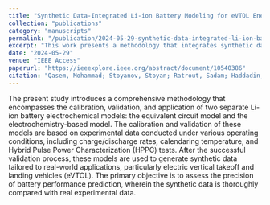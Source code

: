 ```yaml
---
title: "Synthetic Data-Integrated Li-ion Battery Modeling for eVTOL Energy Systemssss"
collection: "publications"
category: "manuscripts"
permalink: "/publication/2024-05-29-synthetic-data-integrated-li-ion-battery-modeling-evtols"
excerpt: "This work presents a methodology that integrates synthetic datasets with electrochemical modeling to evaluate Li-ion battery performance in eVTOL energy systems. The study combines physics-based models with data-driven approaches to enhance prediction accuracy for high-power, high-energy aviation applications."
date: "2024-05-29"
venue: "IEEE Access"
paperurl: "https://ieeexplore.ieee.org/abstract/document/10540386"
citation: "Qasem, Mohammad; Stoyanov, Stoyan; Ratrout, Sadam; Haddadin, Mariana; Yassin, Yazan; Chen, Chengxiu; Al-Hallaj, Said; Krishnamurthy, Mahesh. (2024). \"Synthetic Data-Integrated Li-ion Battery Modeling for eVTOL Energy Systems.\" <i>IEEE Access</i>, 12, 76329–76343."
---
```

The present study introduces a comprehensive methodology that encompasses the calibration, validation, and application of two separate Li-ion battery electrochemical models: the equivalent circuit model and the electrochemistry-based model. The calibration and validation of these models are based on experimental data conducted under various operating conditions, including charge/discharge rates, calendaring temperature, and Hybrid Pulse Power Characterization (HPPC) tests. After the successful validation process, these models are used to generate synthetic data tailored to real-world applications, particularly electric vertical takeoff and landing vehicles (eVTOL). The primary objective is to assess the precision of battery performance prediction, wherein the synthetic data is thoroughly compared with real experimental data.

